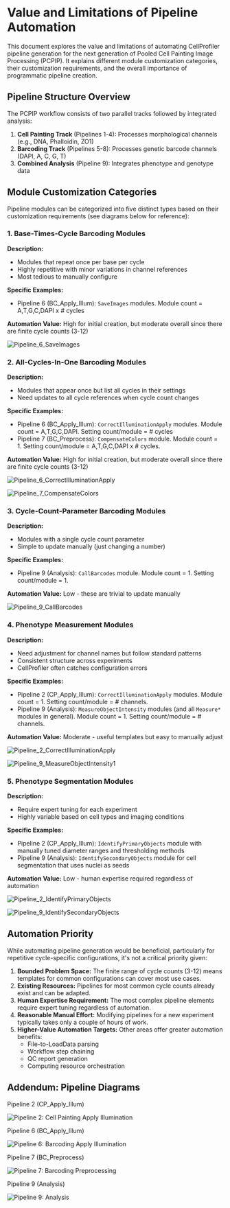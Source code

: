 # Value and Limitations of Pipeline Automation

This document explores the value and limitations of automating CellProfiler pipeline generation for the next generation of Pooled Cell Painting Image Processing (PCPIP). It explains different module customization categories, their customization requirements, and the overall importance of programmatic pipeline creation.

## Pipeline Structure Overview

The PCPIP workflow consists of two parallel tracks followed by integrated analysis:

1. **Cell Painting Track** (Pipelines 1-4): Processes morphological channels (e.g., DNA, Phalloidin, ZO1)
2. **Barcoding Track** (Pipelines 5-8): Processes genetic barcode channels (DAPI, A, C, G, T)
3. **Combined Analysis** (Pipeline 9): Integrates phenotype and genotype data

## Module Customization Categories

Pipeline modules can be categorized into five distinct types based on their customization requirements (see diagrams below for reference):

### 1. Base-Times-Cycle Barcoding Modules

**Description:**

- Modules that repeat once per base per cycle
- Highly repetitive with minor variations in channel references
- Most tedious to manually configure

**Specific Examples:**

- Pipeline 6 (BC_Apply_Illum): `SaveImages` modules. Module count = A,T,G,C,DAPI x # cycles

**Automation Value:** High for initial creation, but moderate overall since there are finite cycle counts (3-12)

![Pipeline_6_SaveImages](assets/sample_modules/p6_SaveImages.png)

### 2. All-Cycles-In-One Barcoding Modules

**Description:**

- Modules that appear once but list all cycles in their settings
- Need updates to all cycle references when cycle count changes

**Specific Examples:**

- Pipeline 6 (BC_Apply_Illum): `CorrectIlluminationApply` modules. Module count = A,T,G,C,DAPI. Setting count/module = # cycles
- Pipeline 7 (BC_Preprocess): `CompensateColors` module. Module count = 1. Setting count/module = A,T,G,C,DAPI x # cycles.

**Automation Value:** High for initial creation, but moderate overall since there are finite cycle counts (3-12)

![Pipeline_6_CorrectIlluminationApply](assets/sample_modules/p6_CorrectIlluminationApply.png)

![Pipeline_7_CompensateColors](assets/sample_modules/p7_CompensateColors.png)

### 3. Cycle-Count-Parameter Barcoding Modules

**Description:**

- Modules with a single cycle count parameter
- Simple to update manually (just changing a number)

**Specific Examples:**

- Pipeline 9 (Analysis): `CallBarcodes` module. Module count = 1. Setting count/module = 1.

**Automation Value:** Low - these are trivial to update manually

![Pipeline_9_CallBarcodes](assets/sample_modules/p9_CallBarcodes.png)

### 4. Phenotype Measurement Modules

**Description:**

- Need adjustment for channel names but follow standard patterns
- Consistent structure across experiments
- CellProfiler often catches configuration errors

**Specific Examples:**

- Pipeline 2 (CP_Apply_Illum): `CorrectIlluminationApply` modules. Module count = 1. Setting count/module = # channels.
- Pipeline 9 (Analysis): `MeasureObjectIntensity` modules (and all `Measure*` modules in general). Module count = 1. Setting count/module = # channels.

**Automation Value:** Moderate - useful templates but easy to manually adjust

![Pipeline_2_CorrectIlluminationApply](assets/sample_modules/p2_CorrectIlluminationApply.png)

![Pipeline_9_MeasureObjectIntensity1](assets/sample_modules/p9_MeasureObjectIntensity1.png)


### 5. Phenotype Segmentation Modules

**Description:**

- Require expert tuning for each experiment
- Highly variable based on cell types and imaging conditions

**Specific Examples:**

- Pipeline 2 (CP_Apply_Illum): `IdentifyPrimaryObjects` module with manually tuned diameter ranges and thresholding methods
- Pipeline 9 (Analysis): `IdentifySecondaryObjects` module for cell segmentation that uses nuclei as seeds

**Automation Value:** Low - human expertise required regardless of automation

![Pipeline_2_IdentifyPrimaryObjects](assets/sample_modules/p2_IdentifyPrimaryObjects.png)

![Pipeline_9_IdentifySecondaryObjects](assets/sample_modules/p9_IdentifySecondaryObjects.png)

## Automation Priority

While automating pipeline generation would be beneficial, particularly for repetitive cycle-specific configurations, it's not a critical priority given:

1. **Bounded Problem Space:** The finite range of cycle counts (3-12) means templates for common configurations can cover most use cases.
2. **Existing Resources:** Pipelines for most common cycle counts already exist and can be adapted.
3. **Human Expertise Requirement:** The most complex pipeline elements require expert tuning regardless of automation.
4. **Reasonable Manual Effort:** Modifying pipelines for a new experiment typically takes only a couple of hours of work.
5. **Higher-Value Automation Targets:** Other areas offer greater automation benefits:
      - File-to-LoadData parsing
      - Workflow step chaining
      - QC report generation
      - Computing resource orchestration

## Addendum: Pipeline Diagrams

Pipeline 2 (CP_Apply_Illum)

![Pipeline 2: Cell Painting Apply Illumination](../tester/assets/pcpip-pipelines/_ref_graph_format/svg/ref_2_CP_Apply_Illum.svg)

Pipeline 6 (BC_Apply_Illum)

![Pipeline 6: Barcoding Apply Illumination](../tester/assets/pcpip-pipelines/_ref_graph_format/svg/ref_6_BC_Apply_Illum.svg)

Pipeline 7 (BC_Preprocess)

![Pipeline 7: Barcoding Preprocessing](../tester/assets/pcpip-pipelines/_ref_graph_format/svg/ref_7_BC_Preprocess.svg)

Pipeline 9 (Analysis)

![Pipeline 9: Analysis](../tester/assets/pcpip-pipelines/_ref_graph_format/svg/ref_9_Analysis.svg)
